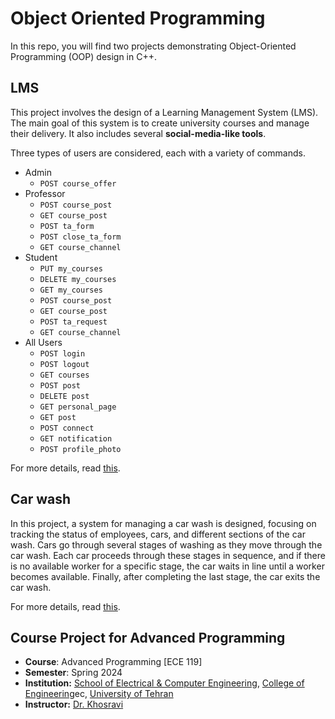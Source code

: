 # Object Oriented Programming
In this repo, you will find two projects demonstrating Object-Oriented Programming (OOP) design in C++.

## LMS
This project involves the design of a Learning Management System (LMS). The main goal of this system is to create university courses and manage their delivery. It also includes several **social-media-like tools**.

Three types of users are considered, each with a variety of commands.
* Admin
  * `POST course_offer`
* Professor
  * `POST course_post`
  * `GET course_post`
  * `POST ta_form`
  * `POST close_ta_form`
  * `GET course_channel`
* Student
  * `PUT my_courses`
  * `DELETE my_courses`
  * `GET my_courses`
  * `POST course_post`
  * `GET course_post`
  * `POST ta_request`
  * `GET course_channel`
* All Users
  * `POST login`
  * `POST logout`
  * `GET courses`
  * `POST post`
  * `DELETE post`
  * `GET personal_page`
  * `GET post`
  * `POST connect`
  * `GET notification`
  * `POST profile_photo`

For more details, read [this](https://github.com/fardinabbasi/Object_Oriented_Programming/blob/main/LMS/README.md).

## Car wash
In this project, a system for managing a car wash is designed, focusing on tracking the status of employees, cars, and different sections of the car wash. Cars go through several stages of washing as they move through the car wash. Each car proceeds through these stages in sequence, and if there is no available worker for a specific stage, the car waits in line until a worker becomes available. Finally, after completing the last stage, the car exits the car wash.

For more details, read [this](https://github.com/fardinabbasi/Object_Oriented_Programming/blob/main/Car%20wash/README.md).


## Course Project for Advanced Programming

- **Course**: Advanced Programming [ECE 119]
- **Semester**: Spring 2024
- **Institution:** [School of Electrical & Computer Engineering](https://ece.ut.ac.ir/en/), [College of Engineering](https://eng.ut.ac.ir/en)ec, [University of Tehran](https://ut.ac.ir/en)
- **Instructor:** [Dr. Khosravi](https://ramtung.ir/)
